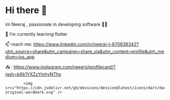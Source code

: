 
# Hi there 👋
im Neeraj , passionate in developing software 🧑‍💻

🔭 I’m currently learning flutter 

 📫  reach me: https://www.linkedin.com/in/neeraj-t-870938342?utm_source=share&utm_campaign=share_via&utm_content=profile&utm_medium=ios_app
 
 📥 : https://www.instagram.com/neeerjj/profilecard/?igsh=bXk1YXZzYmhyNThs

 
            <img src="https://cdn.jsdelivr.net/gh/devicons/devicon@latest/icons/dart/dart-original-wordmark.svg" />
          


            
          
          
          
 

<!--
**Neeraj1552/Neeraj1552** is a ✨ _special_ ✨ repository because its `README.md` (this file) appears on your GitHub profile.

Here are some ideas to get you started:

- 🔭 I’m currently working on ...
- 🌱 I’m currently learning ...
- 👯 I’m looking to collaborate on ...
- 🤔 I’m looking for help with ...
- 💬 Ask me about ...
- 📫 How to reach me: ...
- 😄 Pronouns: ...
- ⚡ Fun fact: ...
-->
